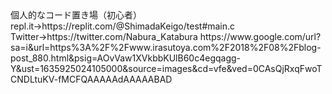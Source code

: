 <span style="font size:200%;">
個人的なコード置き場（初心者）<br>
repl.it→https://replit.com/@ShimadaKeigo/test#main.c<br>
Twitter→https://twitter.com/Nabura_Katabura
  https://www.google.com/url?sa=i&url=https%3A%2F%2Fwww.irasutoya.com%2F2018%2F08%2Fblog-post_880.html&psig=AOvVaw1XVkbbKUlB60c4egqagg-Y&ust=1635925024105000&source=images&cd=vfe&ved=0CAsQjRxqFwoTCNDLtuKV-fMCFQAAAAAdAAAAABAD
</span>
